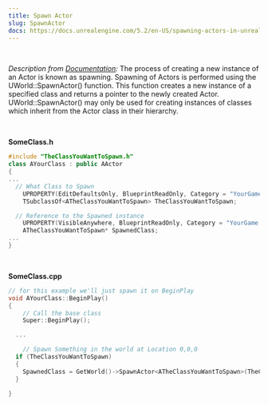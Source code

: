 ```yaml
---
title: Spawn Actor
slug: SpawnActor
docs: https://docs.unrealengine.com/5.2/en-US/spawning-actors-in-unreal-engine/
---
```


<br />

_Description from [Documentation](https://docs.unrealengine.com/5.2/en-US/spawning-actors-in-unreal-engine/):_
The process of creating a new instance of an Actor is known as spawning. Spawning of Actors is performed using the UWorld::SpawnActor() function. This function creates a new instance of a specified class and returns a pointer to the newly created Actor. UWorld::SpawnActor() may only be used for creating instances of classes which inherit from the Actor class in their hierarchy.

<br />


**SomeClass.h**

```cpp
#include "TheClassYouWantToSpawn.h"
class AYourClass : public AActor
{
...
  // What Class to Spawn
	UPROPERTY(EditDefaultsOnly, BlueprintReadOnly, Category = "YourGame|Actor")
	TSubclassOf<ATheClassYouWantToSpawn> TheClassYouWantToSpawn;

  // Reference to the Spawned instance
	UPROPERTY(VisibleAnywhere, BlueprintReadOnly, Category = "YourGame|Actor", meta = (AllowPrivateAccess = "true"))
	ATheClassYouWantToSpawn* SpawnedClass;
...
}
```

<br />

**SomeClass.cpp**

```cpp
// for this example we'll just spawn it on BeginPlay
void AYourClass::BeginPlay()
{
	// Call the base class  
	Super::BeginPlay();

  ...

	// Spawn Something in the world at Location 0,0,0
  if (TheClassYouWantToSpawn)
  {
    SpawnedClass = GetWorld()->SpawnActor<ATheClassYouWantToSpawn>(TheClassYouWantToSpawn, FVector::ZeroVector, FRotator::ZeroRotator);
  }

}
```
<br />
